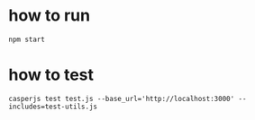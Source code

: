 # how to run
`npm start`

# how to test
`casperjs test test.js --base_url='http://localhost:3000' --includes=test-utils.js`